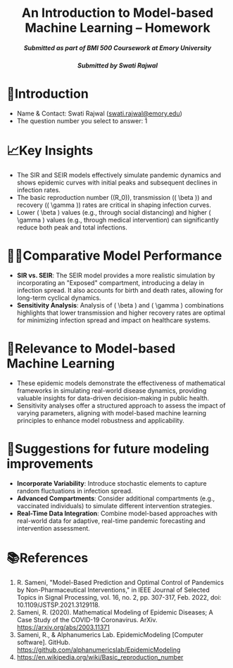 <h1 align="center">An Introduction to Model-based Machine Learning – Homework</a></h1>
<h5 align="center">Submitted as part of BMI 500 Coursework at Emory University</h5>
<h5 align="center">Submitted by Swati Rajwal</h5>
<h5 align="center">

# 🎯Introduction
- Name & Contact: Swati Rajwal (swati.rajwal@emory.edu)
- The question number you select to answer: 1

# 📈Key Insights
- The SIR and SEIR models effectively simulate pandemic dynamics and shows epidemic curves with initial peaks and subsequent declines in infection rates.
- The basic reproduction number (\(R_0\)), transmission (\( \beta \)) and recovery (\( \gamma \)) rates are critical in shaping infection curves.
- Lower \( \beta \) values (e.g., through social distancing) and higher \( \gamma \) values (e.g., through medical intervention) can significantly reduce both peak and total infections.

# 👩‍💻Comparative Model Performance
- **SIR vs. SEIR**: The SEIR model provides a more realistic simulation by incorporating an "Exposed" compartment, introducing a delay in infection spread. It also accounts for birth and death rates, allowing for long-term cyclical dynamics.
- **Sensitivity Analysis**: Analysis of \( \beta \) and \( \gamma \) combinations highlights that lower transmission and higher recovery rates are optimal for minimizing infection spread and impact on healthcare systems.

# 📌Relevance to Model-based Machine Learning
- These epidemic models demonstrate the effectiveness of mathematical frameworks in simulating real-world disease dynamics, providing valuable insights for data-driven decision-making in public health.
- Sensitivity analyses offer a structured approach to assess the impact of varying parameters, aligning with model-based machine learning principles to enhance model robustness and applicability.

# 💭Suggestions for future modeling improvements
- **Incorporate Variability**: Introduce stochastic elements to capture random fluctuations in infection spread.
- **Advanced Compartments**: Consider additional compartments (e.g., vaccinated individuals) to simulate different intervention strategies.
- **Real-Time Data Integration**: Combine model-based approaches with real-world data for adaptive, real-time pandemic forecasting and intervention assessment.

# 📚References
1. R. Sameni, "Model-Based Prediction and Optimal Control of Pandemics by Non-Pharmaceutical Interventions," in IEEE Journal of Selected Topics in Signal Processing, vol. 16, no. 2, pp. 307-317, Feb. 2022, doi: 10.1109/JSTSP.2021.3129118.
2. Sameni, R. (2020). Mathematical Modeling of Epidemic Diseases; A Case Study of the COVID-19 Coronavirus. ArXiv. https://arxiv.org/abs/2003.11371
3. Sameni, R., & Alphanumerics Lab. EpidemicModeling [Computer software]. GitHub. https://github.com/alphanumericslab/EpidemicModeling
4. https://en.wikipedia.org/wiki/Basic_reproduction_number


